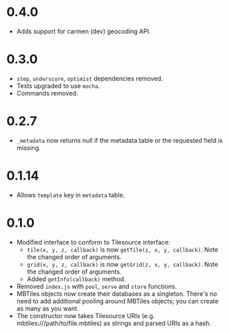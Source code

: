 # 0.4.0

- Adds support for carmen (dev) geocoding API.

# 0.3.0

- `step`, `underscore`, `optimist` dependencies removed.
- Tests upgraded to use `mocha`.
- Commands removed.

# 0.2.7

- `_metadata` now returns null if the metadata table or the requested field is
    missing.

# 0.1.14

- Allows `template` key in `metadata` table.

# 0.1.0

- Modified interface to conform to Tilesource interface:
  - `tile(x, y, z, callback)` is now `getTile(z, x, y, callback)`. Note the changed order of arguments.
  - `grid(x, y, z, callback)` is now `getGrid(z, x, y, callback)`. Note the changed order of arguments.
  - Added `getInfo(callback)` method.
- Removed `index.js` with `pool`, `serve` and `store` functions.
- MBTiles objects now create their databases as a singleton. There's no need to add additional pooling around MBTiles objects; you can create as many as you want.
- The constructor now takes Tilesource URIs (e.g. mbtiles:///path/to/file.mbtiles) as strings and parsed URIs as a hash.
